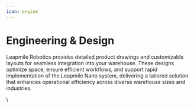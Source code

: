 ```yaml
---
icon: engine
---
```


# Engineering & Design

Leapmile Robotics provides detailed product drawings and customizable layouts for seamless integration into your warehouse. These designs optimize space, ensure efficient workflows, and support rapid implementation of the Leapmile Nano system, delivering a tailored solution that enhances operational efficiency across diverse warehouse sizes and industries.

\



